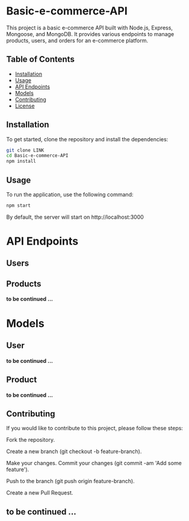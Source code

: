 # Basic-e-commerce-API

This project is a basic e-commerce API built with Node.js, Express, Mongoose, and MongoDB. It provides various endpoints to manage products, users, and orders for an e-commerce platform.
## Table of Contents

- [Installation](#installation)
- [Usage](#usage)
- [API Endpoints](#api-endpoints)
- [Models](#models)
- [Contributing](#contributing)
- [License](#license)

## Installation
To get started, clone the repository and install the dependencies:

```bash
git clone LINK
cd Basic-e-commerce-API
npm install
```

## Usage

To run the application, use the following command:
```bash
npm start
```
By default, the server will start on http://localhost:3000

# API Endpoints
## Users
 ## Products
#### to be continued ...
# Models
## User
#### to be continued ...
## Product
#### to be continued ...

## Contributing
If you would like to contribute to this project, please follow these steps:

Fork the repository.

Create a new branch (git checkout -b feature-branch).

Make your changes.
Commit your changes (git commit -am 'Add some feature').

Push to the branch (git push origin feature-branch).

Create a new Pull Request.


## to be continued ...


